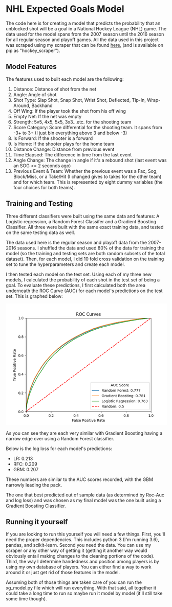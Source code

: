 # NHL Expected Goals Model

The code here is for creating a model that predicts the probability that an unblocked shot will be a goal in a National
Hockey League (NHL) game. The data used for the model spans from the 2007 season until the 2016 season for all regular
season and playoff games. All the data used in this project was scraped using my scraper that can be found
[here.](https://github.com/HarryShomer/Hockey-Scraper) (and is available on pip as "hockey_scraper").

## Model Features

The features used to built each model are the following:

1. Distance: Distance of shot from the net
2. Angle: Angle of shot
3. Shot Type: Slap Shot, Snap Shot, Wrist Shot, Deflected, Tip-In, Wrap-Around, Backhand
4. Off Wing: If the player took the shot from his off wing
5. Empty Net: If the net was empty
6. Strength: 5v5, 4x5, 5x5, 3x3...etc. for the shooting team
7. Score Category: Score differential for the shooting team. It spans from -3+ to 3+ (I just bin everything above 3 and below -3)
8. Is Forward: If the shooter is a forward
9. Is Home: If the shooter plays for the home team
10. Distance Change: Distance from previous event
11. Time Elapsed: The difference in time from the last event
12. Angle Change: The change in angle if it's a rebound shot (last event was an SOG  <= 2 seconds ago)
13. Previous Event & Team: Whether the previous event was a Fac, Sog, Block/Miss, or a Take/Hit (I changed gives to
takes for the other team) and for which team. This is represented by eight dummy variables (the four choices for both teams).

## Training and Testing

Three different classifiers were built using the same data and features: A Logistic regression, a Random Forest Classifer
and a Gradient Boosting Classifier. All three were built with the same exact training data, and tested on the same
testing data as well.

The data used here is the regular season and playoff data from the 2007-2016 seasons. I shuffled the data and used 80%
of the data for training the model (so the training and testing sets are both random subsets of the total dataset). Then,
for each model, I did 10 fold cross validation on the training set to tune the hyperparameters and create each model.

I then tested each model on the test set. Using each of my three new models, I calculated the probability of each shot
in the test set of being a goal. To evaluate these predictions, I first calculated both the area underneath the ROC Curve
(AUC) for each model's predictions on the test set. This is graphed below:

![](https://github.com/HarryShomer/xG-Model/blob/master/ROC_xG.png)

As you can see they are each very similar with Gradient Boosting having a narrow edge over using a Random Forest
classifier.

Below is the log loss for each model's predictions:

* LR:   0.213
* RFC:  0.209
* GBM:  0.207

These numbers are similar to the AUC scores recorded, with the GBM narrowly leading the pack.

The one that best predicted out of sample data (as determined by Roc-Auc and log loss) and was chosen as my final model
was the one built using a Gradient Boosting Classifier.

## Running it yourself
If you are looking to run this yourself you will need a few things. First, you'll need the proper dependencies. This
includes python 3 (I'm running 3.6), pandas, and scikit-learn. Second you need the data. You can use my scraper or any other way of getting it (getting it another way would obviously
entail making changes to the cleaning portions of the code). Third, the way I determine handedness and position among players
is by using my own database of players. You can either find a way to work around it or just get rid of those features
in the model.

Assuming both of those things are taken care of you can run the xg_model.py file which will run everything.
With that said, all together it could take a long time to run so maybe run it model by model (it'll still take some time
though).


